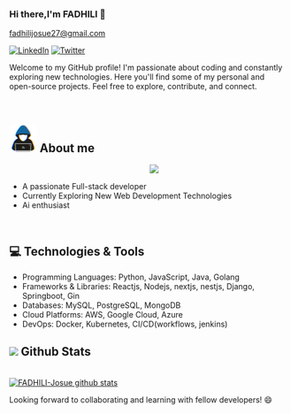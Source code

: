 ### Hi there,I'm FADHILI 👋

[fadhilijosue27@gmail.com](mailto:fadhilijosue27@gmail.com)

[![LinkedIn](https://img.shields.io/badge/-LinkedIn-blue?style=flat-square&logo=Linkedin&logoColor=white&link=https://www.linkedin.com/in/fadhili-josue/)](https://www.linkedin.com/in/fadhili-josue/)
[![Twitter](https://img.shields.io/badge/-Twitter-blue?style=flat-square&logo=Twitter&logoColor=white&link=https://twitter.com/fadhiliJosue)](https://twitter.com/fadhiliJosue)

Welcome to my GitHub profile! I'm passionate about coding and constantly exploring new technologies. Here you'll find some of my personal and open-source projects. Feel free to explore, contribute, and connect.

<br>

## <img src = "https://github.com/0xabdulkhalid/0xabdulkhalid/blob/main/assets/mdImages/about_me.gif?raw=true" width = 50px><b> **About me**</b>

<picture> <img align="right" src="https://user-images.githubusercontent.com/11302354/133863716-75f46c8d-b1d1-4efd-9e88-ebefa2ad7b35.gif" width = 250px></picture>

<br>



- A passionate Full-stack developer
- Currently Exploring New Web Development Technologies
- Ai enthusiast  

<br>

## 💻 Technologies & Tools

- Programming Languages: Python, JavaScript, Java, Golang
- Frameworks & Libraries: Reactjs, Nodejs, nextjs, nestjs, Django, Springboot, Gin
- Databases: MySQL, PostgreSQL, MongoDB
- Cloud Platforms: AWS, Google Cloud, Azure
- DevOps: Docker, Kubernetes, CI/CD(workflows, jenkins)


## <img src="https://media.giphy.com/media/iY8CRBdQXODJSCERIr/giphy.gif" width="35"><b> Github Stats </b>
<br>

<a href="https://github.com/FADHILI-Josue/">
  <img src="https://github-readme-stats.vercel.app/api?username=FADHILI-Josue&include_all_commits=true&count_private=true&show_icons=true&line_height=20&locale=en&theme=codeSTACKr" width="450" alt="FADHILI-Josue github stats"/>
</a>

<br>

Looking forward to collaborating and learning with fellow developers! 😄
